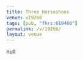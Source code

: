 ```yaml
---
title: Three Horseshoes
venue: v19266
tags: [pub, "fhrs:619460"]
permalink: /v/19266/
layout: venue
---
```

null